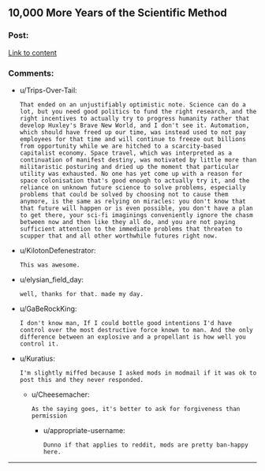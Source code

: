 ## 10,000 More Years of the Scientific Method

### Post:

[Link to content](https://www.youtube.com/watch?v=qE0UimODxNg)

### Comments:

- u/Trips-Over-Tail:
  ```
  That ended on an unjustifiably optimistic note. Science can do a lot, but you need good politics to fund the right research, and the right incentives to actually try to progress humanity rather that develop Huxley's Brave New World, and I don't see it. Automation, which should have freed up our time, was instead used to not pay employees for that time and will continue to freeze out billions from opportunity while we are hitched to a scarcity-based capitalist economy. Space travel, which was interpreted as a continuation of manifest destiny, was motivated by little more than militaristic posturing and dried up the moment that particular utility was exhausted. No one has yet come up with a reason for space colonisation that's good enough to actually try it, and the reliance on unknown future science to solve problems, especially problems that could be solved by choosing not to cause them anymore, is the same as relying on miracles: you don't know that that future will happen or is even possible, you don't have a plan to get there, your sci-fi imaginings conveniently ignore the chasm between now and then like they all do, and you are not paying sufficient attention to the immediate problems that threaten to scupper that and all other worthwhile futures right now.
  ```

- u/KilotonDefenestrator:
  ```
  This was awesome.
  ```

- u/elysian_field_day:
  ```
  well, thanks for that. made my day.
  ```

- u/GaBeRockKing:
  ```
  I don't know man, If I could bottle good intentions I'd have control over the most destructive force known to man. And the only difference between an explosive and a propellant is how well you control it.
  ```

- u/Kuratius:
  ```
  I'm slightly miffed because I asked mods in modmail if it was ok to post this and they never responded.
  ```

  - u/Cheesemacher:
    ```
    As the saying goes, it's better to ask for forgiveness than permission
    ```

    - u/appropriate-username:
      ```
      Dunno if that applies to reddit, mods are pretty ban-happy here.
      ```

---

